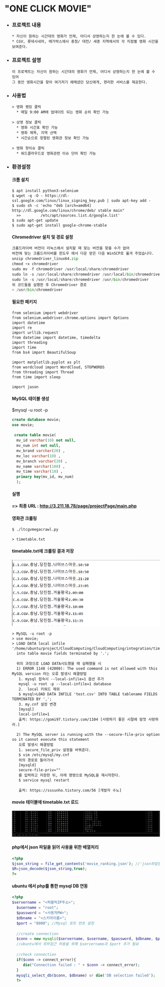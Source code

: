"ONE CLICK MOVIE"
=========
- ### 프로젝트 내용
  ```
  * 자신이 원하는 시간대의 영화가 언제, 어디서 상영하는지 한 눈에 볼 수 있다.
  * CGV, 롯데시네마, 메가박스에서 충청/ 대전/ 세종 지역에서의 각 지점별 영화 시간을 보여준다.
  ```
- ### 프로젝트 설명
  ```
  이 프로젝트는 자신이 원하는 시간대의 영화가 언제, 어디서 상영하는지 한 눈에 볼 수 있어 
  그 동안 영화시간을 찾아 여기저기 헤매셨던 당신에게, 편리한 서비스를 제공한다.
  ```


- ### 사용법  
  ```
  > 영화 랭킹 클릭
    * 매일 9:00 AM에 업데이트 되는 영화 순위 확인 가능
    
  > 상영 정보 클릭
    * 영화 시간표 확인 가능
    * 영화 제목, 지역 선택 
    * 시간순으로 정렬된 영화관 정보 확인 가능 
    
  > 영화 핫이슈 클릭
    * 워드클라우드로 영화관련 이슈 단어 확인 가능
   ```
   
- ### 환경설정
  #### 크롬 설치
  ```
  $ apt install python3-selenium
  $ wget -q -O - https://dl-ssl.google.com/linux/linux_signing_key.pub | sudo apt-key add -
  $ sudo sh -c 'echo "deb [arch=amd64] http://dl.google.com/linux/chrome/deb/ stable main" 
    >>         /etc/apt/sources.list.d/google.list'
  $ sudo apt-get update
  $ sudo apt-get install google-chrome-stable
  ```
  #### Chromedriver 설치 및 경로 설정
  ```py
  크롬드라이버 버전이 리눅스에서 설치할 때 맞는 버전을 찾을 수가 없어 
  버전에 맞는 크롬드라이버를 윈도우 에서 다운 받은 다음 WinSCP로 옮겨 주었습니다.
  unzip chromedriver_linux64.zip
  chmod +x chromedriver
  sudo mv -f chromedriver /usr/local/share/chromedriver
  sudo ln -s /usr/local/share/chromedriver /usr/local/bin/chromedriver
  sudo ln -s /usr/local/share/chromedriver /usr/bin/chromedriver
  위 코드들을 실행한 후 Chromedriver 경로
  > /usr/bin/chromedriver
  
  ```
  #### 필요한 패키지
  ```
  from selenium import webdriver
  from selenium.webdriver.chrome.options import Options
  import datetime 
  import re 
  import urllib.request 
  from datetime import datetime, timedelta 
  import threading 
  import time 
  from bs4 import BeautifulSoup

  import matplotlib.pyplot as plt
  from wordcloud import WordCloud, STOPWORDS
  from threading import Thread
  from time import sleep
  
  import jason
  ```

  #### MySQL 테이블 생성
  $mysql -u root -p
  ```sql
  create database movie;
  use movie;

   create table movie(
    mv_id varchar(10) not null,
    mv_num int not null,
    mv_brand varchar(20) ,
    mv_loc varchar(10) ,
    mv_branch varchar(20) ,
    mv_name varchar(100) ,
    mv_time varchar(10) ,
    primary key(mv_id, mv_num)
    );
  ```
  
  #### 실행 
    #### => 최종 URL : http://3.211.18.78/page/projectPage/main.php
    #### 영화관 크롤링
    ```
    $ ./ltcgvmegacrawl.py
   
   > timetable.txt  
    ```
    #### timetable.txt에 크롤링 결과 저장
    ![timetable.PNG](./image/timetable.PNG)
    
    ```
    > MySQL -u root -p
    > use movie;
    > LOAD DATA local infile '/home/ubuntu/project/CloudComputing/CloudComputing/integration/timetable.txt'
      into table movie fields terminated by '.';
      
      위의 과정으로 LOAD DATA시도했을 때 실패했을 시
      1) ERROR 1148 (42000): The used command is not allowed with this MySQL version 라는 오류 발생시 해결방법 
       1. mysql 접속시 --local-infile=1 옵션 추가
       mysql -u root -p --local-infile=1 database
       2.  local 키워드 제외
       $ mysql>LOAD DATA INFILE 'test.csv' INTO TABLE tablename FIELDS TERMINATED BY ','; 
       3. my.cnf 설정 변경
       [mysql]
       local-infile=1
       출처: https://gomi97.tistory.com/1104 [사랑하기 좋은 시절에 맘껏 사랑하라.]
      
      2) The MySQL server is running with the --secure-file-priv option so it cannot execute this statement 
       오류 발생시 해결방법
       1. secure_file_priv 설정을 바꿔준다.
       $ vim /etc/mysql/my.cnf
       위의 경로로 들어가서
       [mysqld]
       secure-file-priv=""
       를 입력하고 저장한 뒤, 아래 명령으로 MySQL을 재시작한다.
       $ service mysql restart
      
       출처: https://sssunho.tistory.com/56 [개발자 수노]
    ```
    #### movie 테이블에 timetable.txt 로드
    ![data.PNG](./image/data.PNG)
    
    #### php에서 json 파일을 읽어 사용을 위한 배열처리
    ```php
    <?php
    $json_string = file_get_contents('movie_ranking.json'); //'json파일명'.json
    $R=json_decode($json_string,true);
    ?>
    ```
    
    #### ubuntu 에서 php를 통한 mysql DB 연동
    ```php
    <?php
    $servername = "<퍼블릭IP주소>";
      $username = "root";
      $password = "<사용자PW>";
      $dbname = "<스키마이름>";
      $port = "8000"; //Mysql 포트 번호 설정

      //create connection
      $conn = new mysqli($servername, $username, $password, $dbname, $port);  
      //ubuntu에서 외부접근 허용을 위해 $servername과 $port 추가 필요

      //check connection
      if($conn -> connect_error){
         die("Connection failed : " + $conn -> connect_error);
      }
      mysqli_select_db($conn, $dbname) or die('DB selection failed');
      ?>
    ```
    

